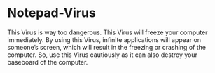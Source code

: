 # Notepad-Virus
This Virus is way too dangerous. This Virus will freeze your computer immediately. By using this Virus, infinite applications will appear on someone’s screen, which will result in the freezing or crashing of the computer. So, use this Virus cautiously as it can also destroy your baseboard of the computer.
